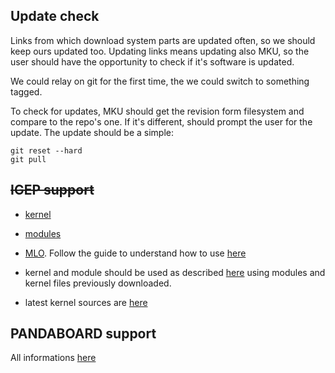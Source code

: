 Update check
------------

Links from which download system parts are updated often, so we should keep ours updated too.
Updating links means updating also MKU, so the user should have the opportunity to check if it's software is updated.

We could relay on git for the first time, the we could switch to something tagged.

To check for updates, MKU should get the revision form filesystem and compare to the repo's one. 
If it's different, should prompt the user for the update. The update should be a simple:

	git reset --hard
	git pull

<s>IGEP support</s>
------------

* [kernel](http://downloads.isee.biz/pub/releases/linux_kernel/v2.6.37-5/zImage-2.6.37-5.bin)

* [modules](http://downloads.isee.biz/pub/releases/linux_kernel/v2.6.37-5/modules-2.6.37-5.tgz)

* [MLO](http://labs.isee.biz/images/7/79/Igep-x-loader-2.5.0-2.tar.bz2).
  Follow the guide to understand how to use 
  [here](http://labs.isee.biz/index.php/How_to_boot_from_MicroSD_Card#X-Loader_.28MLO.29)

* kernel and module should be used as described 
  [here](http://labs.isee.biz/index.php/How_to_boot_from_MicroSD_Card#Install_the_kernel_modules)
  using modules and kernel files previously downloaded.

* latest kernel sources are [here](http://downloads.isee.biz/pub/releases/linux_kernel/v2.6.37-5/linux-omap-2.6.37-5.tar.gz)

PANDABOARD support
------------------

All informations [here](http://www.omappedia.com/wiki/OMAP_Ubuntu_Core)
